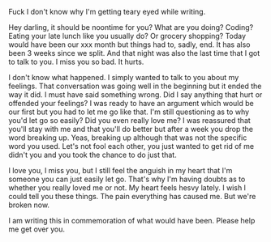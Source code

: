 Fuck I don't know why I'm getting teary eyed while writing.

Hey darling, it should be noontime for you? What are you doing? Coding? Eating your late lunch like you usually do? Or grocery shopping? Today would have been our xxx month but things had to, sadly, end. It has also been 3 weeks since we split. And that night was also the last time that I got to talk to you. I miss you so bad. It hurts.

I don't know what happened. I simply wanted to talk to you about my feelings. That conversation was going well in the beginning but it ended the way it did. I must have said something wrong. Did I say anything that hurt or offended your feelings? I was ready to have an argument which would be our first but you had to let me go like that. I'm still questioning as to why you'd let go so easily? Did you even really love me? I was reassured that you'll stay with me and that you'll do better but after a week you drop the word breaking up. Yeas, breaking up although that was not the specific word you used. Let's not fool each other, you just wanted to get rid of me didn't you and you took the chance to do just that.

I love you, I miss you, but I still feel the anguish in my heart that I'm someone you can just easily let go. That's why I'm having doubts as to whether you really loved me or not. My heart feels hesvy lately. I wish I could tell you these things. The pain everything has caused me. But we're broken now. 

I am writing this in commemoration of what would have been. Please help me get over you.
